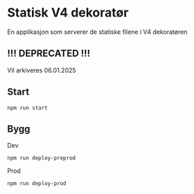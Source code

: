 # Statisk V4 dekoratør
En applikasjon som serverer de statiske filene i V4 dekoratøren

## !!! DEPRECATED !!!
Vil arkiveres 06.01.2025

## Start
```
npm run start
```
## Bygg 
Dev
```
npm run deploy-preprod
```
Prod
```
npm run deploy-prod
```
